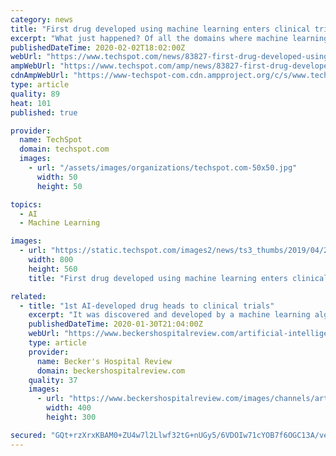 ```yaml
---
category: news
title: "First drug developed using machine learning enters clinical trials"
excerpt: "What just happened? Of all the domains where machine learning is expected to be revolutionary, medicine is perhaps the most universal. In a major new milestone, a drug developed using machine learning is about to enter human trials. Before a new medicine ..."
publishedDateTime: 2020-02-02T18:02:00Z
webUrl: "https://www.techspot.com/news/83827-first-drug-developed-using-machine-learning-enters-clinical.html"
ampWebUrl: "https://www.techspot.com/amp/news/83827-first-drug-developed-using-machine-learning-enters-clinical.html"
cdnAmpWebUrl: "https://www-techspot-com.cdn.ampproject.org/c/s/www.techspot.com/amp/news/83827-first-drug-developed-using-machine-learning-enters-clinical.html"
type: article
quality: 89
heat: 101
published: true

provider:
  name: TechSpot
  domain: techspot.com
  images:
    - url: "/assets/images/organizations/techspot.com-50x50.jpg"
      width: 50
      height: 50

topics:
  - AI
  - Machine Learning

images:
  - url: "https://static.techspot.com/images2/news/ts3_thumbs/2019/04/2019-04-08-ts3_thumbs-e3c.jpg"
    width: 800
    height: 560
    title: "First drug developed using machine learning enters clinical trials"

related:
  - title: "1st AI-developed drug heads to clinical trials"
    excerpt: "It was discovered and developed by a machine learning algorithm from U.K.-based AI startup Exscientia, in partnership with Japanese pharmaceutical company Sumitomo Dainippon Pharma. \"The AI can learn faster than conventional approaches, so we had to make and test only 350 compounds, a fifth of the normal number of compound candidates ..."
    publishedDateTime: 2020-01-30T21:04:00Z
    webUrl: "https://www.beckershospitalreview.com/artificial-intelligence/1st-ai-developed-drug-heads-to-clinical-trials.html"
    type: article
    provider:
      name: Becker's Hospital Review
      domain: beckershospitalreview.com
    quality: 37
    images:
      - url: "https://www.beckershospitalreview.com/images/channels/artificial-intelligence/5.jpg"
        width: 400
        height: 300

secured: "GQt+rzXrxKBAM0+ZU4w7l2Llwf32tG+nUGy5/6VDOIw71cYOB7f6OGC13A/ve0QwwCsChLUoF2q4mgdc/t6QcxTfZsDuaq0QOLw0JoR2eaC6AcqOTfdgXRCqyKMGf9m9W2c4tPhOcXFNNCBwSpsqWir5l+lkJQCZSDmT74guvubKJMJ6VXSM+aB5RHZzDYNcE95D7ueUT7eqji29Zt2AGHLR1S1BlagX9oLOjuYCa+Yp1awF6/c5Ia8oOkBIzIWVWbr3MSYjbCLSAuzaNhaU++yeQkZPcvLitDxMYTThBG4j0HH4ldwFmKFxRX23okwDMQhR1GFVatY9BqfXCR9BokqweUbaZad7rVmvCk1y4aYiZZnEh5ftp0Wdsv4od31BnhKKsZCUqIvAMJd4lz+7sICoxPEHbShzQnpOSZzKyfq39ZClfyvRPoAAMmQ3ydxXydvpjl1PqLlcq61ppV6rJUeQtmm6jKoo+rDLNlaNeAg=;tnpppFI5e8sF+6YkGiiUIA=="
---
```


